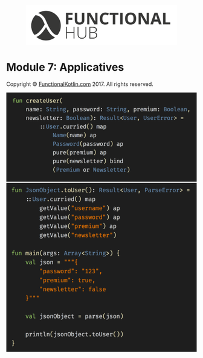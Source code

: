 <p align="center">
<a href="http://functionalkotlin.com"><img src="./images/logo.png" alt="Functional Kotlin" width="400"/></a>
</p>

# Module 7: Applicatives

Copyright © [FunctionalKotlin.com](http://functionalkotlin.com) 2017. All rights reserved.

<p align="center">
<img src="./images/code_1.png" alt="Code 1" width="600"/>
<img src="./images/code_2.png" alt="Code 1" width="600"/>
</p>